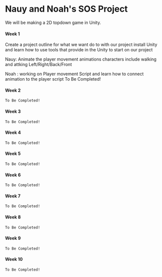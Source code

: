 # Nauy and Noah's SOS Project

We will be making a 2D topdown game in Unity.

#### Week 1
Create a project outline for what we want do to with our project 
install Unity and learn how to use tools that provide in the Unity to start on our project

Nauy: Animate the player movement animations characters include walking and attking Left/Right/Back/Front

Noah : working on Player movement Script and learn how to connect animation to the player script
    To Be Completed!
  
#### Week 2
    To Be Completed!

#### Week 3
    To Be Completed!

#### Week 4
    To Be Completed!

#### Week 5
    To Be Completed!

#### Week 6
    To Be Completed!

#### Week 7
    To Be Completed!

#### Week 8
    To Be Completed!

#### Week 9
    To Be Completed!

#### Week 10
    To Be Completed!
